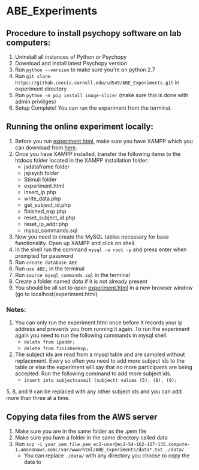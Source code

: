 # ABE_Experiments
## Procedure to install psychopy software on lab computers:
1. Uninstall all instances of Python or Psychopy
2. Download and install latest Psychopy version
3. Run `python --version` to make sure you're on python 2.7
4. Run `git clone https://github.coecis.cornell.edu/sd549/ABE_Experiments.git` in experiment directory
5. Run `python -m pip install image-slicer` (make sure this is done with admin priviliges)
6. Setup Complete! You can run the experiment from the terminal.

## Running the online experiment locally:

1. Before you run [experiment.html](experiment.html), make sure you have XAMPP which you can download from [here](https://www.apachefriends.org/download.html).
2. Once you have XAMPP installed, transfer the following items to the htdocs folder located in the XAMPP installation folder:
    - jsdataframe folder
    - jspsych folder
    - Stimuli folder
    - experiment.html
    - insert_ip.php
    - write_data.php
    - get_subject_id.php
    - finished_exp.php
    - reset_subject_id.php
    - reset_ip_addr.php
    - mysql_commands.sql
3. Now you need to create the MySQL tables necessary for base functionality. Open up XAMPP and click on shell.
4. In the shell run the command `mysql -u root -p` and press enter when prompted for password
5. Run `create database ABE`
6. Run `use ABE;` in the terminal
7. Run `source mysql_commands.sql` in the terminal
8. Create a folder named *data* if it is not already present
9. You should be all set to open [experiment.html](experiment.html) in a new browser window (go to localhost/experiment.html)

### Notes:
1. You can only run the experiment.html once before it records your ip address and prevents you from running it again. To run the experiment again you need to run the following commands in mysql shell:
    - `delete from ipaddr;`
    - `delete from finishedexp;`
2. The subject ids are read from a mysql table and are sampled without replacement. Every so often you need to add more subject ids to the table or else the experiment will say that no more participants are being accepted. Run the following command to add more subject ids.
    - `insert into subjectsavail (subject) values (5), (8), (9);`
    
5, 8, and 9 can be replaced with any other subject ids and you can add more than three at a time.

## Copying data files from the AWS server
1. Make sure you are in the same folder as the .pem file
2. Make sure you have a folder in the same directory called data
3. Run `scp -i your_pem_file.pem ec2-user@ec2-54-162-127-135.compute-1.amazonaws.com:/var/www/html/ABE_Experiments/data*.txt ./data/`
    - You can replace `./data/` with any directory you choose to copy the data to

